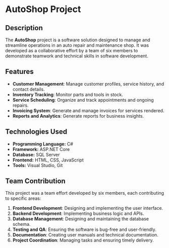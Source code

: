 # AutoShop Project

## Description
The **AutoShop** project is a software solution designed to manage and streamline operations in an auto repair and maintenance shop. It was developed as a collaborative effort by a team of six members to demonstrate teamwork and technical skills in software development.

## Features
- **Customer Management**: Manage customer profiles, service history, and contact details.
- **Inventory Tracking**: Monitor parts and tools in stock.
- **Service Scheduling**: Organize and track appointments and ongoing repairs.
- **Invoicing System**: Generate and manage invoices for services rendered.
- **Reports and Analytics**: Generate reports for business insights.

## Technologies Used
- **Programming Language:** C#
- **Framework:** ASP.NET Core
- **Database:** SQL Server
- **Frontend:** HTML, CSS, JavaScript
- **Tools:** Visual Studio, Git

## Team Contribution
This project was a team effort developed by six members, each contributing to specific areas:
1. **Frontend Development**: Designing and implementing the user interface.
2. **Backend Development**: Implementing business logic and APIs.
3. **Database Management**: Designing and maintaining the database schema.
4. **Testing and QA**: Ensuring the software is bug-free and user-friendly.
5. **Documentation**: Creating user manuals and technical documentation.
6. **Project Coordination**: Managing tasks and ensuring timely delivery.
